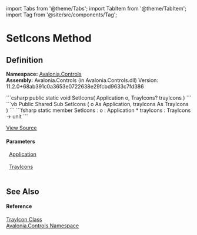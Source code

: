 import Tabs from '@theme/Tabs'; 
import TabItem from '@theme/TabItem'; 
import Tag from '@site/src/components/Tag'; 

# SetIcons Method




## Definition
**Namespace:** <a href="N_Avalonia_Controls">Avalonia.Controls</a>  
**Assembly:** Avalonia.Controls (in Avalonia.Controls.dll) Version: 11.2.0+68ab391c0a3653e0722638e29fcbd9633c7fd386

<Tabs groupId="api-code-preview">
<TabItem value="csharp" label="C#">
```csharp
public static void SetIcons(
	Application o,
	TrayIcons? trayIcons
)
```
</TabItem>
<TabItem value="vb" label="VB">
```vb
Public Shared Sub SetIcons ( 
	o As Application,
	trayIcons As TrayIcons
)
```
</TabItem>
<TabItem value="fsharp" label="F#">
```fsharp
static member SetIcons : 
        o : Application * 
        trayIcons : TrayIcons -> unit 
```
</TabItem>
</Tabs>



<a href="https://github.com/AvaloniaUI/Avalonia/tree/master/srcAvalonia.Controls/TrayIcon.cs#L120" title="View the source code">View Source</a>



#### Parameters
<dl><dt>  <a href="T_Avalonia_Application">Application</a></dt><dd> </dd><dt>  <a href="T_Avalonia_Controls_TrayIcons">TrayIcons</a></dt><dd> </dd></dl>

## See Also


#### Reference
<a href="T_Avalonia_Controls_TrayIcon">TrayIcon Class</a>  
<a href="N_Avalonia_Controls">Avalonia.Controls Namespace</a>  
